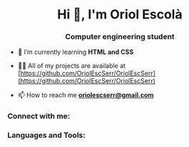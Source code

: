 <h1 align="center">Hi 👋, I'm Oriol Escolà</h1>
<h3 align="center">Computer engineering student</h3>

- 🌱 I’m currently learning **HTML and CSS**

- 👨‍💻 All of my projects are available at [https://github.com/OriolEscSerr/OriolEscSerr](https://github.com/OriolEscSerr/OriolEscSerr)

- 📫 How to reach me **oriolescserr@gmail.com**

<h3 align="left">Connect with me:</h3>
<p align="left">
</p>

<h3 align="left">Languages and Tools:</h3>



